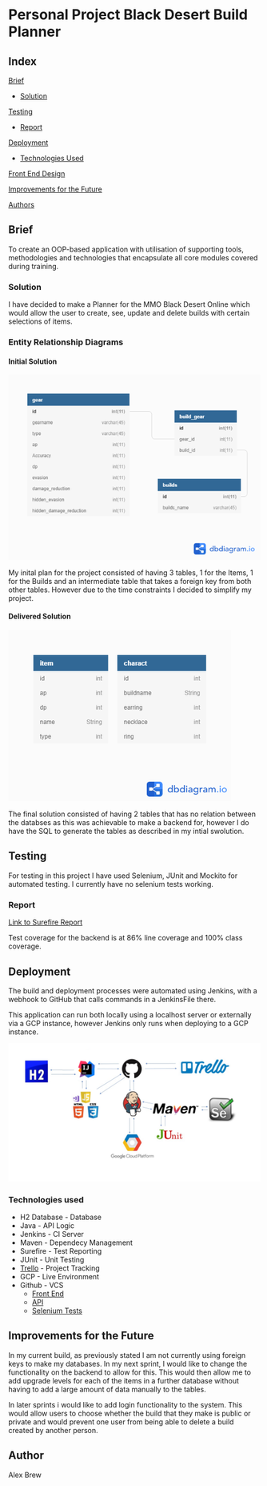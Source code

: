 # Personal Project Black Desert Build Planner

## Index
[Brief](#brief)
   * [Solution](#solution)
	
[Testing](#testing)
   * [Report](#report)

     
[Deployment](#deployment)
   * [Technologies Used](#tech)
     
[Front End Design](#FE)

[Improvements for the Future](#improve)

[Authors](#auth)

<a name = "brief"></a>
## Brief

To create an OOP-based application with utilisation of supporting tools, methodologies and technologies that encapsulate all core modules covered during training.

<a name = "Solution"></a>
### Solution

I have decided to make a Planner for the MMO Black Desert Online which would allow the user to create, see, update and delete builds with certain selections of items.

### Entity Relationship Diagrams
#### Initial Solution
![Initial ERD](Documents/dbdiagram.png)

My inital plan for the project consisted of having 3 tables, 1 for the Items, 1 for the Builds and an intermediate table that takes a foreign key from both other tables. However due to the time constraints I decided to simplify my project.

#### Delivered Solution
![Final ERD](Documents/dbdiagramfinal.png)

The final solution consisted of having 2 tables  that has no relation between the databses as this was achievable to make a backend for, however I do have the SQL to generate the tables as described in my intial swolution.

<a name = "testing"></a>
## Testing

For testing in this project I have used Selenium, JUnit and Mockito for automated testing. I currently have no selenium tests working.

<a name = "report"></a>
### Report

[Link to Surefire Report](/Documents/surefire-report.pdf)

Test coverage for the backend is at 86% line coverage and 100% class coverage.

<a name = "deployment"></a>
## Deployment

The build and deployment processes were automated using Jenkins, with a webhook to GitHub that calls commands in a JenkinsFile there.

This application can run both locally using a localhost server or externally via a GCP instance, however Jenkins only runs when deploying to a GCP instance.

<a name = "tech"></a>
![CIPipeline](Documents/CIPipeline.png)
### Technologies used

* H2 Database - Database
* Java - API Logic
* Jenkins - CI Server
* Maven - Dependecy Management
* Surefire - Test Reporting
* JUnit - Unit Testing
* [Trello](https://trello.com/b/BTtRh9le/solo-project) - Project Tracking
* GCP - Live Environment
* Github - VCS
  * [Front End](https://github.com/SeasonsFate/PersonalProject)
  * [API](https://github.com/SeasonsFate/PersonalProjectAPI)
  * [Selenium Tests](PersonalProjectSelenium)




## Improvements for the Future

In my current build, as previously stated I am not currently using foreign keys to make my databases. In my next sprint, I would like to change the functionality on the backend to allow for this. This would then allow me to add upgrade levels for each of the items in a further database without having to add a large amount of data manually to the tables.

In later sprints i would like to add login functionality to the system. This would allow users to choose whether the build that they make is public or private and would prevent one user from being able to delete a build created by another person.

## Author

Alex Brew
